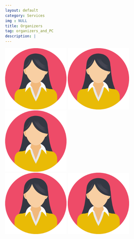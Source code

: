 ```yaml
---
layout: default
category: Services
img : NULL
title: Organizers
tag: organizers_and_PC
description: |
---
```


<img src="assets/keynote.png" width="200">
<img src="assets/keynote.png" width="200">
<img src="assets/keynote.png" width="200">
<br>
<img src="assets/keynote.png" width="200">
<img src="assets/keynote.png" width="200">
